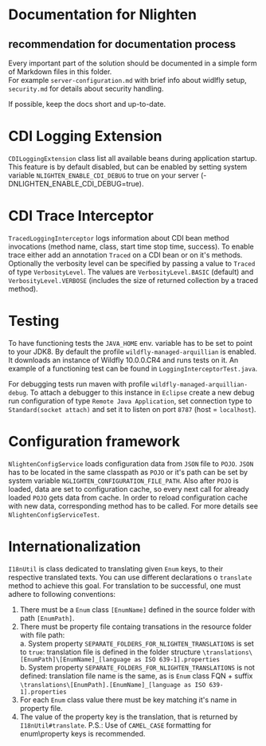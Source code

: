 # Documentation for Nlighten

## recommendation for documentation process

Every important part of the solution should be documented in a simple form of Markdown files in this folder.  
For example `server-configuration.md` with brief info about widlfly setup, `security.md` for details about security handling.

If possible, keep the docs short and up-to-date. 

# CDI Logging Extension

`CDILoggingExtension` class list all available beans during application startup. This feature is by default disabled, but can be enabled by setting system variable `NLIGHTEN_ENABLE_CDI_DEBUG` to true on your server (-DNLIGHTEN_ENABLE_CDI_DEBUG=true).

# CDI Trace Interceptor

`TracedLoggingInterceptor` logs information about CDI bean method invocations (method name, class, start time stop time, success). To enable trace either add an annotation `Traced` on a CDI bean or on it's methods. Optionally the verbosity level can be specified by passing a value to `Traced` of type `VerbosityLevel`. The values are `VerbosityLevel.BASIC` (default) and `VerbosityLevel.VERBOSE` (includes the size of returned collection by a traced method).

# Testing

To have functioning tests the `JAVA_HOME` env. variable has to be set to point to your JDK8. By default the profile `wildfly-managed-arquillian` is enabled. It downloads an instance of Wildfly 10.0.0.CR4 and runs tests on it. An example of a functioning test can be found in `LoggingInterceptorTest.java`.

For debugging tests run maven with profile `wildfly-managed-arquillian-debug`. To attach a debugger to this instance in `Eclipse` create a new debug run configuration of type `Remote Java Application`, set connection type to `Standard(socket attach)` and set it to listen on port `8787` (host = `localhost`).

# Configuration framework

`NlightenConfigService` loads configuration data from `JSON` file to `POJO`. `JSON` has to be located in the same classpath as `POJO` or it's path can be set by system variable `NGLIGHTEN_CONFIGURATION_FILE_PATH`. Also after `POJO` is loaded, data are set to configuration cache, so every next call for already loaded `POJO` gets data from cache. In order to reload configuration cache with new data, corresponding method has to be called. For more details see `NlightenConfigServiceTest`.

# Internationalization
`I18nUtil` is class dedicated to translating given `Enum` keys, to their respective translated texts.
You can use different declarations o `translate` method to achieve this goal. For translation to be successful, one must adhere to following conventions:
1. There must be a `Enum` class `[EnumName]` defined in the source folder with path `[EnumPath]`.
2. There must be property file containg transations in the resource folder with file path:	
	a. System property `SEPARATE_FOLDERS_FOR_NLIGHTEN_TRANSLATIONS` is set to `true`:
		translation file is defined in the folder structure
	`\translations\[EnumPath]\[EnumName]_[language as ISO 639-1].properties`	
	b. System property `SEPARATE_FOLDERS_FOR_NLIGHTEN_TRANSLATIONS` is not defined:
		translation file name is the same, as is `Enum` class FQN + suffix
	`\translations\[EnumPath].[EnumName]_[language as ISO 639-1].properties`	
3. For each `Enum` class value there must be key matching it's name in property file.
4. The value of the property key is the translation, that is returned by `I18nUtil#translate`.
P.S.: Use of `CAMEL_CASE` formatting for enum\property keys is recommended.		

